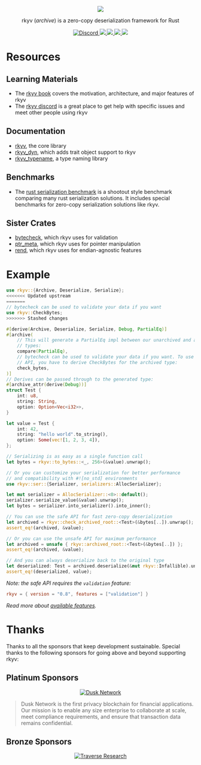 <p align="center">
    <img src="https://raw.githubusercontent.com/rkyv/rkyv/master/media/logo_text_color.svg">
</p>
<p align="center">
    rkyv (<em>archive</em>) is a zero-copy deserialization framework for Rust
</p>
<p align="center">
    <a href="https://discord.gg/65F6MdnbQh">
        <img src="https://img.shields.io/discord/822925794249539645" alt="Discord">
    </a>
    <a href="https://docs.rs/rkyv">
        <img src="https://img.shields.io/docsrs/rkyv.svg">
    </a>
    <a href="https://crates.io/crates/rkyv">
        <img src="https://img.shields.io/crates/v/rkyv.svg">
    </a>
    <a href="https://github.com/rkyv/rkyv/blob/master/LICENSE">
        <img src="https://img.shields.io/badge/license-MIT-blue.svg">
    </a>
    <a href="https://blog.rust-lang.org/2021/07/29/Rust-1.54.0.html">
        <img src="https://img.shields.io/badge/rustc-1.54+-lightgray.svg">
    </a>
</p>

# Resources

## Learning Materials

- The [rkyv book](https://rkyv.github.io/rkyv) covers the motivation, architecture, and major
  features of rkyv
- The [rkyv discord](https://discord.gg/65F6MdnbQh) is a great place to get help with specific issues and meet
  other people using rkyv

## Documentation

- [rkyv](https://docs.rs/rkyv), the core library
- [rkyv_dyn](https://docs.rs/rkyv_dyn), which adds trait object support to rkyv
- [rkyv_typename](https://docs.rs/rkyv_typename), a type naming library

## Benchmarks

- The [rust serialization benchmark](https://github.com/djkoloski/rust_serialization_benchmark) is a
  shootout style benchmark comparing many rust serialization solutions. It includes special
  benchmarks for zero-copy serialization solutions like rkyv.

## Sister Crates

- [bytecheck](https://github.com/rkyv/bytecheck), which rkyv uses for validation
- [ptr_meta](https://github.com/rkyv/ptr_meta), which rkyv uses for pointer manipulation
- [rend](https://github.com/rkyv/rend), which rkyv uses for endian-agnostic features

# Example

```rust
use rkyv::{Archive, Deserialize, Serialize};
<<<<<<< Updated upstream
=======
// bytecheck can be used to validate your data if you want
use rkyv::CheckBytes;
>>>>>>> Stashed changes

#[derive(Archive, Deserialize, Serialize, Debug, PartialEq)]
#[archive(
    // This will generate a PartialEq impl between our unarchived and archived
    // types:
    compare(PartialEq),
    // bytecheck can be used to validate your data if you want. To use the safe
    // API, you have to derive CheckBytes for the archived type:
    check_bytes,
)]
// Derives can be passed through to the generated type:
#[archive_attr(derive(Debug))]
struct Test {
    int: u8,
    string: String,
    option: Option<Vec<i32>>,
}

let value = Test {
    int: 42,
    string: "hello world".to_string(),
    option: Some(vec![1, 2, 3, 4]),
};

// Serializing is as easy as a single function call
let bytes = rkyv::to_bytes::<_, 256>(&value).unwrap();

// Or you can customize your serialization for better performance
// and compatibility with #![no_std] environments
use rkyv::ser::{Serializer, serializers::AllocSerializer};

let mut serializer = AllocSerializer::<0>::default();
serializer.serialize_value(&value).unwrap();
let bytes = serializer.into_serializer().into_inner();

// You can use the safe API for fast zero-copy deserialization
let archived = rkyv::check_archived_root::<Test>(&bytes[..]).unwrap();
assert_eq!(archived, &value);

// Or you can use the unsafe API for maximum performance
let archived = unsafe { rkyv::archived_root::<Test>(&bytes[..]) };
assert_eq!(archived, &value);

// And you can always deserialize back to the original type
let deserialized: Test = archived.deserialize(&mut rkyv::Infallible).unwrap();
assert_eq!(deserialized, value);
```

_Note: the safe API requires the `validation` feature:_

```toml
rkyv = { version = "0.8", features = ["validation"] }
```

_Read more about [available features](https://docs.rs/rkyv/latest/rkyv/#features)._

# Thanks

Thanks to all the sponsors that keep development sustainable. Special thanks to the following sponsors for going above and beyond supporting rkyv:

## Platinum Sponsors

<p align="center">
    <a href="https://dusk.network">
        <img src="https://raw.githubusercontent.com/rkyv/rkyv/master/media/sponsors/dusk_network.png" alt="Dusk Network">
    </a>
</p>

> Dusk Network is the first privacy blockchain for financial applications. Our mission is to enable any size enterprise to collaborate at scale, meet compliance requirements, and ensure that transaction data remains confidential.

## Bronze Sponsors

<p align="center">
    <a href="https://traverseresearch.nl/">
        <img src="https://raw.githubusercontent.com/rkyv/rkyv/master/media/sponsors/traverse_research.png" alt="Traverse Research">
    </a>
</p>
